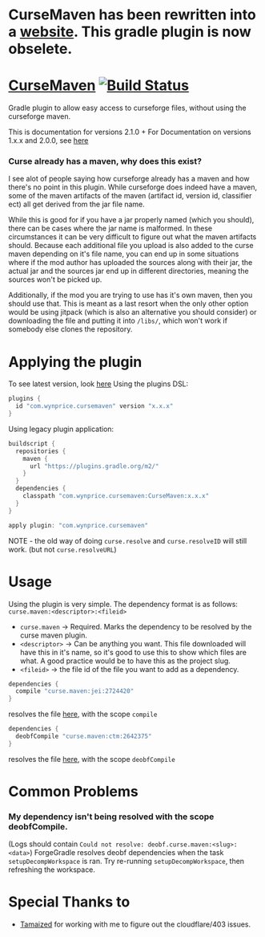 # CurseMaven has been rewritten into a [website](https://www.cursemaven.com/). This gradle plugin is now obselete. 
# [CurseMaven](https://login.gradle.org/plugin/com.wynprice.cursemaven) [![Build Status](https://travis-ci.org/Wyn-Price/CurseMaven.svg?branch=master)](https://travis-ci.org/Wyn-Price/CurseMaven)  
Gradle plugin to allow easy access to curseforge files, without using the curseforge maven.

This is documentation for versions 2.1.0 +
For Documentation on versions 1.x.x and 2.0.0, see [here](https://github.com/Wyn-Price/CurseMaven/blob/db9e2bf2daa9dc1cb8de883653c7cd63cb0b7e1f/README.md)

### Curse already has a maven, why does this exist?
I see alot of people saying how curseforge already has a maven and how there's no point in this plugin. While curseforge does indeed have a maven, some of the maven artifacts of the maven (artifact id, version id, classifier ect) all get derived from the jar file name. 

While this is good for if you have a jar properly named (which you should), there can be cases where the jar name is malformed. In these circumstances it can be very difficult to figure out what the maven artifacts should. 
Because each additional file you upload is also added to the curse maven depending on it's file name, you can end up in some situations where if the mod author has uploaded the sources along with their jar, the actual jar and the sources jar end up in different directories, meaning the sources won't be picked up. 

Additionally, if the mod you are trying to use has it's own maven, then you should use that. This is meant as a last resort when the only other option would be using jitpack (which is also an alternative you should consider) or downloading the file and putting it into `/libs/`, which won't work if somebody else clones the repository. 


# Applying the plugin
To see latest version, look [here](https://login.gradle.org/plugin/com.wynprice.cursemaven)
Using the plugins DSL:
```gradle
plugins {
  id "com.wynprice.cursemaven" version "x.x.x"
}
```
Using legacy plugin application:
```gradle
buildscript {
  repositories {
    maven {
      url "https://plugins.gradle.org/m2/"
    }
  }
  dependencies {
    classpath "com.wynprice.cursemaven:CurseMaven:x.x.x"
  }
}

apply plugin: "com.wynprice.cursemaven"
```
NOTE - the old way of doing `curse.resolve` and `curse.resolveID` will still work. (but not `curse.resolveURL`)
# Usage
Using the plugin is very simple. The dependency format is as follows:  
`curse.maven:<descriptor>:<fileid>`
 - `curse.maven` -> Required. Marks the dependency to be resolved by the curse maven plugin.
 - `<descriptor>` -> Can be anything you want. This file downloaded will have this in it's name, so it's good to use this to show which files are what. A good practice would be to have this as the project slug.
 - `<fileid>` -> the file id of the file you want to add as a dependency. 
```gradle
dependencies {
  compile "curse.maven:jei:2724420"
}
```
resolves the file [here](https://www.curseforge.com/minecraft/mc-mods/jei/files/2724420), with the scope `compile`

```gradle
dependencies {
  deobfCompile "curse.maven:ctm:2642375"
}
```
resolves the file [here](https://www.curseforge.com/minecraft/mc-mods/ctm/files/2642375), with the scope `deobfCompile`
# Common Problems
### My dependency isn't being resolved with the scope deobfCompile.
(Logs should contain `Could not resolve: deobf.curse.maven:<slug>:<data>`)
ForgeGradle resolves deobf dependencies when the task `setupDecompWorkspace` is ran. Try re-running `setupDecompWorkspace`, then refreshing the workspace.
# Special Thanks to 
 - [Tamaized](https://github.com/Tamaized) for working with me to figure out the cloudflare/403 issues.
